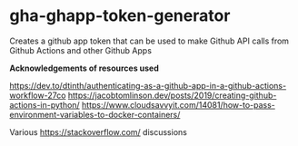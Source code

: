# gha-ghapp-token-generator
Creates a github app token that can be used to make Github API calls from Github Actions and other Github Apps

**Acknowledgements of resources used**

https://dev.to/dtinth/authenticating-as-a-github-app-in-a-github-actions-workflow-27co
https://jacobtomlinson.dev/posts/2019/creating-github-actions-in-python/
https://www.cloudsavvyit.com/14081/how-to-pass-environment-variables-to-docker-containers/

Various https://stackoverflow.com/ discussions
